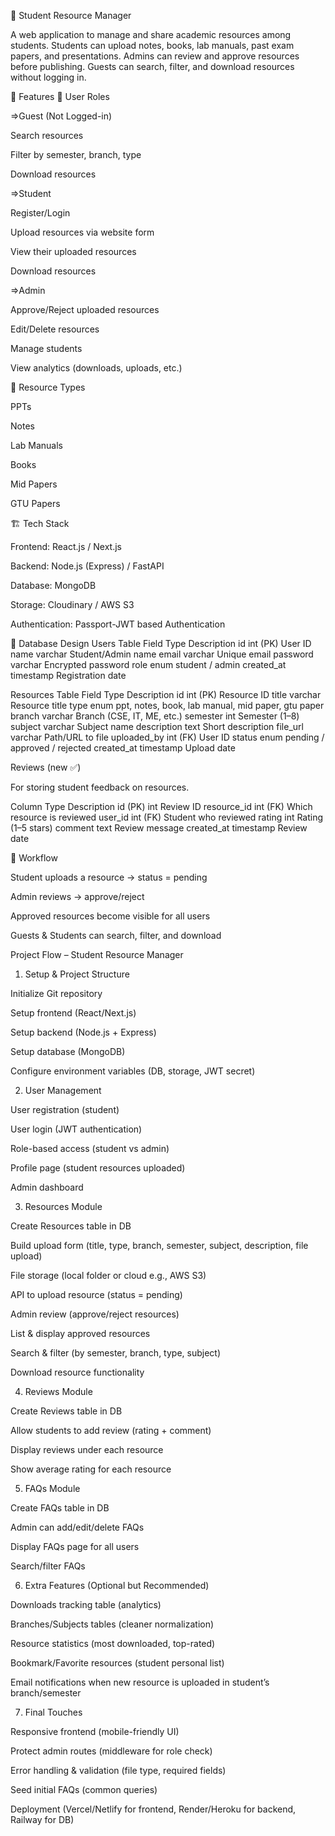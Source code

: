 📘 Student Resource Manager

A web application to manage and share academic resources among students.
Students can upload notes, books, lab manuals, past exam papers, and presentations.
Admins can review and approve resources before publishing.
Guests can search, filter, and download resources without logging in.

🚀 Features
👤 User Roles

=>Guest (Not Logged-in)

Search resources

Filter by semester, branch, type

Download resources

=>Student

Register/Login

Upload resources via website form

View their uploaded resources

Download resources

=>Admin

Approve/Reject uploaded resources

Edit/Delete resources

Manage students

View analytics (downloads, uploads, etc.)

📂 Resource Types

PPTs

Notes

Lab Manuals

Books

Mid Papers

GTU Papers

🏗️ Tech Stack

Frontend: React.js / Next.js

Backend: Node.js (Express) / FastAPI

Database: MongoDB

Storage: Cloudinary / AWS S3  

Authentication: Passport-JWT based Authentication

📑 Database Design
Users Table
Field	    Type	    Description
id	        int (PK)	User ID
name	    varchar	    Student/Admin name
email	    varchar	    Unique email
password	varchar	    Encrypted password
role	    enum	    student / admin
created_at	timestamp	Registration date

Resources Table
Field	    Type	    Description
id	        int (PK)	Resource ID
title	    varchar	    Resource title
type	    enum	    ppt, notes, book, lab manual, mid paper, gtu paper
branch	    varchar	    Branch (CSE, IT, ME, etc.)
semester	int	        Semester (1–8)
subject	    varchar	    Subject name
description	text	    Short description
file_url	varchar	    Path/URL to file
uploaded_by	int (FK)	User ID
status	    enum	    pending / approved / rejected
created_at	timestamp	Upload date

Reviews (new ✅)

For storing student feedback on resources.

Column	        Type	    Description
id (PK)	        int	        Review ID
resource_id	    int (FK)	Which resource is reviewed
user_id	        int (FK)	Student who reviewed
rating	        int	        Rating (1–5 stars)
comment	        text	    Review message
created_at	    timestamp	Review date

🔄 Workflow

Student uploads a resource → status = pending

Admin reviews → approve/reject

Approved resources become visible for all users

Guests & Students can search, filter, and download



Project Flow – Student Resource Manager
1. Setup & Project Structure

 Initialize Git repository

 Setup frontend (React/Next.js)

 Setup backend (Node.js + Express)

 Setup database (MongoDB)

 Configure environment variables (DB, storage, JWT secret)

2. User Management

 User registration (student)

 User login (JWT authentication)

 Role-based access (student vs admin)

 Profile page (student resources uploaded)

 Admin dashboard

3. Resources Module

 Create Resources table in DB

 Build upload form (title, type, branch, semester, subject, description, file upload)

 File storage (local folder or cloud e.g., AWS S3)

 API to upload resource (status = pending)

 Admin review (approve/reject resources)

 List & display approved resources

 Search & filter (by semester, branch, type, subject)

 Download resource functionality

4. Reviews Module

 Create Reviews table in DB

 Allow students to add review (rating + comment)

 Display reviews under each resource

 Show average rating for each resource

5. FAQs Module

 Create FAQs table in DB

 Admin can add/edit/delete FAQs

 Display FAQs page for all users

 Search/filter FAQs

6. Extra Features (Optional but Recommended)

 Downloads tracking table (analytics)

 Branches/Subjects tables (cleaner normalization)

 Resource statistics (most downloaded, top-rated)

 Bookmark/Favorite resources (student personal list)

 Email notifications when new resource is uploaded in student’s branch/semester

7. Final Touches

 Responsive frontend (mobile-friendly UI)

 Protect admin routes (middleware for role check)

 Error handling & validation (file type, required fields)

 Seed initial FAQs (common queries)

 Deployment (Vercel/Netlify for frontend, Render/Heroku for backend, Railway for DB)



